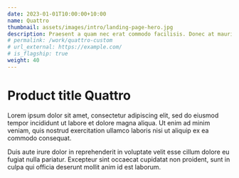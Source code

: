 ```yaml
---
date: 2023-01-01T10:00:00+10:00
name: Quattro
thumbnail: assets/images/intro/landing-page-hero.jpg
description: Praesent a quam nec erat commodo facilisis. Donec at mauris.
# permalink: /work/quattro-custom
# url_external: https://example.com/
# is_flagship: true
weight: 40
---
```


# Product title Quattro

Lorem ipsum dolor sit amet, consectetur adipiscing elit, sed do eiusmod tempor incididunt ut labore et dolore magna aliqua. Ut enim ad minim veniam, quis nostrud exercitation ullamco laboris nisi ut aliquip ex ea commodo consequat.

Duis aute irure dolor in reprehenderit in voluptate velit esse cillum dolore eu fugiat nulla pariatur. Excepteur sint occaecat cupidatat non proident, sunt in culpa qui officia deserunt mollit anim id est laborum.
